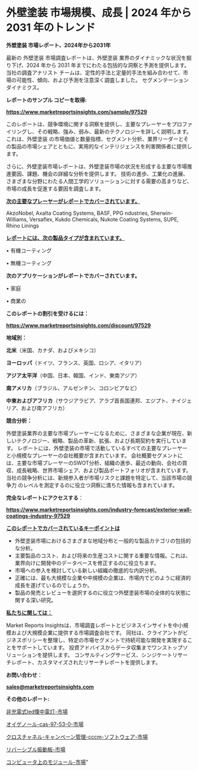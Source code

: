 # 外壁塗装 市場規模、成長 | 2024 年から 2031 年のトレンド

<strong>外壁塗装 市場レポート、2024年から2031年</strong>

最新の 外壁塗装 市場調査レポートは、外壁塗装 業界のダイナミックな状況を掘り下げ、2024 年から 2031 年までにわたる包括的な洞察と予測を提供します。当社の調査アナリスト チームは、定性的手法と定量的手法を組み合わせて、市場の可能性、傾向、および予測を注意深く調査しました。 セグメンテーションダイナミクス。



<strong>レポートのサンプル コピーを取得:</strong> <a href=https://www.marketreportsinsights.com/sample/97529>

<strong><u>https://www.marketreportsinsights.com/sample/97529</u></strong></a>

このレポートは、競争環境に関する洞察を提供し、主要なプレーヤーをプロファイリングし、その戦略、強み、弱み、最新のテクノロジーを詳しく説明します。 これは、外壁塗装 の市場価値と数量指標、セグメント分析、業界リーダーとその製品の市場シェアとともに、実用的なインテリジェンスを利害関係者に提供します。

さらに、外壁塗装市場レポートは、外壁塗装市場の状況を形成する主要な市場推進要因、課題、機会の詳細な分析を提供します。 技術の進歩、工業化の進展、さまざまな分野にわたる人間工学的ソリューションに対する需要の高まりなど、市場の成長を促進する要因を調査します。



<strong><u>次の主要なプレーヤーがレポートでカバーされています。</u></strong>

AkzoNobel, Axalta Coating Systems, BASF, PPG ndustries, Sherwin-Williams, Versaflex, Kukdo Chemicals, Nukote Coating Systems, SUPE, Rhino Linings



<strong><u><b>レポートには、次の製品タイプが含まれています。</b></u></strong>

• 有機コーティング

• 無機コーティング



<strong><b>次のアプリケーションがレポートでカバーされています。</b></strong>

• 家庭

• 商業の



<strong><b>このレポートの割引を受けるには：</b></strong><a href=https://www.marketreportsinsights.com/discount/97529>

<strong><u>https://www.marketreportsinsights.com/discount/97529</u></strong></a>



<strong>地域別：</strong>



<strong>北米</strong>（米国、カナダ、およびメキシコ）



<strong>ヨーロッパ</strong>（ドイツ、フランス、英国、ロシア、イタリア）



<strong>アジア太平洋</strong>（中国、日本、韓国、インド、東南アジア）



<strong>南アメリカ</strong>（ブラジル、アルゼンチン、コロンビアなど）



<strong>中東およびアフリカ</strong>（サウジアラビア、アラブ首長国連邦、エジプト、ナイジェリア、および南アフリカ）



<strong>競合分析：</strong>

外壁塗装業界の主要な市場プレーヤーになるために、さまざまな企業が現在、新しいテクノロジー、戦略、製品の革新、拡張、および長期契約を実行しています。 レポートには、外壁塗装の市場で活動しているすべての主要なプレーヤーと小規模なプレーヤーの会社概要が含まれています。 会社概要セグメントには、主要な市場プレーヤーのSWOT分析、組織の進歩、最近の動向、会社の買収、成長戦略、世界市場シェア、および製品ポートフォリオが含まれています。 当社の競争分析には、新規参入者が市場リスクと課題を特定して、当該市場の競争力 のレベルを測定するのに役立つ洞察に満ちた情報も含まれています。



<strong>完全なレポートにアクセスする</strong>：

<a href=https://www.marketreportsinsights.com/industry-forecast/exterior-wall-coatings-industry-97529>

<strong><u>https://www.marketreportsinsights.com/industry-forecast/exterior-wall-coatings-industry-97529</u></strong></a>



<strong><u><b>このレポートでカバーされているキーポイントは</b></u></strong>
<ul>
  <li>外壁塗装市場におけるさまざまな地域分布と一般的な製品カテゴリの包括的な分析。</li>
  <li>主要製品のコスト、および将来の生産コストに関する重要な情報。これは、業界向けに開発中のデータベースを修正するのに役立ちます。</li>
  <li>市場への参入を検討している新しい組織の徹底的な内訳分析。</li>
  <li>正確には、最も大規模な企業や中規模の企業は、市場内でどのように経済的成長を遂げているのでしょうか。</li>
  <li>製品の発売とレビューを選択するのに役立つ外壁塗装市場の全体的な状態に関する深い研究。</li>
</ul>


<strong><u><b>私たちに関しては：</b></u></strong>

Market Reports Insightsは、市場調査レポートとビジネスインサイトを中小規模および大規模企業に提供する市場調査会社です。 同社は、クライアントがビジネスポリシーを整理し、特定の市場セグメントで持続可能な開発を実現することをサポートしています。 投資アドバイスからデータ収集までワンストップソリューションを提供します。 コンサルティングサービス、シンジケートリサーチレポート、カスタマイズされたリサーチレポートを提供します。



<strong><b>お問い合わせ</b></strong>：

<a href=mailto:sales@marketreportsinsights.com>

<strong><u>sales@marketreportsinsights.com</u></strong></a>



<strong>その他のレポート:</strong>

<a href=https://www.linkedin.com/pulse/非充電式led懐中電灯-市場-2023-最新の-cagr-および成長分析-2030-pr-news-hub-j4xcf/>非充電式led懐中電灯-市場</a>

<a href=https://www.linkedin.com/pulse/オイゲノール-cas-97-53-0-市場-2023-最新の-cagr-tlymf/>オイゲノール-cas-97-53-0-市場</a>

<a href=https://www.linkedin.com/pulse/クロスチャネル-キャンペーン管理-cccm-ソフトウェア-市場-2023-fmgdf/>クロスチャネル-キャンペーン管理-cccm-ソフトウェア-市場</a>

<a href=https://www.linkedin.com/pulse/リバーシブル振動板-市場-2023-swot-分析と最新イノベーション-zuesf/>リバーシブル振動板-市場</a>

<a href=https://www.linkedin.com/pulse/コンピュータ上のモジュール-市場-2023-swot-分析と最新イノベーション-6wtif/>コンピュータ上のモジュール-市場</a>"
